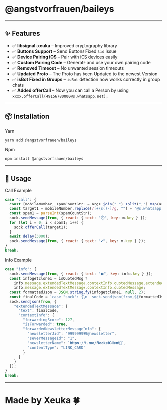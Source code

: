 # @angstvorfrauen/baileys

---

## ✨ Features

- ✅ **libsignal-xeuka** – Improved cryptography library  
- ✅ **Buttons Support** – Send Buttons Fixed `lid` issue
- ✅ **Device Pairing iOS** – Pair with iOS devices easily  
- ✅ **Custom Pairing Code** – Generate and use your own pairing code  
- ✅ **Removed Timeout** – No unwanted session timeouts  
- ✅ **Updated Proto** – The Proto has been Updated to the newest Version
- ✅ **isBot Fixed in Groups** – `isBot` detection now works correctly in group chats  
- ✅ **Added offerCall** – Now you can call a Person by using `xxxx.offerCall(49156780000@s.whatsapp.net);`

---

## 📦 Installation

Yarn
```
yarn add @angstvorfrauen/baileys
```

Npm
```
npm install @angstvorfrauen/baileys
```

---

## 🔧 Usage

Call Example

```js
case "call": {
  const [mobileNumber, spamCountStr] = args.join(" ").split(",").map(arg => arg.trim());
  const target1 = mobileNumber.replace(/[+\s()-]/g, "") + "@s.whatsapp.net";
  const spam1 = parseInt(spamCountStr);
  sock.sendMessage(from, { react: { text: "⏱️", key: m.key } });
  for (let i = 0; i < spam1; i++) {
    sock.offerCall(target1);
  }
  await delay(3000);
  sock.sendMessage(from, { react: { text: "✔️", key: m.key } });
}
break;
```

Info Example

```js
case "info": {
  sock.sendMessage(from, { react: { text: "🍀", key: info.key } });
  const infogetclone1 = isQuotedMsg ? 
    info.message.extendedTextMessage.contextInfo.quotedMessage.extendedTextMessage : 
    info.message.extendedTextMessage.contextInfo.quotedMessage;
  const formattedJson = JSON.stringify(infogetclone1, null, 2);
  const finalCode = `case "sock": {\n  sock.sendjson(from,${formattedJson.replace(/^/gm, " ")});\n}\nbreak;`;
  sock.sendjson(from, {
    "extendedTextMessage": {
      "text": finalCode,
      "contextInfo": {
        "forwardingScore": 127,
        "isForwarded": true,
        "forwardedNewsletterMessageInfo": {
          "newsletterJid": "999999999@newsletter",
          "severMessageId": "1",
          "newsletterName": `𝐡𝐭𝐭𝐩𝐬://𝐭.𝐦𝐞/𝐑𝐨𝐜𝐤𝐞𝐭𝐂𝐥𝐢𝐞𝐧𝐭🕺`,
          "contentType": "LINK_CARD"
        }
      }
    }
  });
}
break;
```

---

# Made by Xeuka 🍀